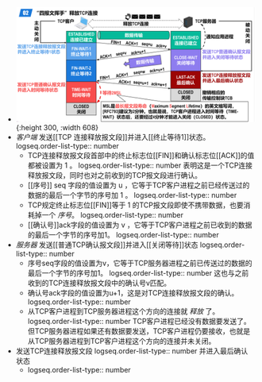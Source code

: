 - ![image.png](../assets/image_1698311260362_0.png){:height 300, :width 608}
- *客户端* 发送[[TCP 连接释放报文段]]并进入[[终止等待1]]状态。
  logseq.order-list-type:: number
	- TCP连接释放报文段首部中的终止标志位[[FIN]]和确认标志位[[ACK]]的值都被设置为 1 。
	  logseq.order-list-type:: number
	  表明这是一个TCP连接释放报文段，同时也对之前收到的TCP报文段进行确认。
	- [[序号]] seq 字段的值设置为 u ，它等于TCP客户进程之前已经传送过的数据的最后一个字节的序号加 1 。
	  logseq.order-list-type:: number
	- TCP规定终止标志位[[FIN]]等于 1 的TCP报文段即使不携带数据，也要消耗掉一个 *序号*。
	  logseq.order-list-type:: number
	- [[确认号]]ack字段的值设置为 v ，它等于TCP客户进程之前已收到的数据的最后一个字节的序号加1。
	  logseq.order-list-type:: number
- *服务器* 发送[[普通TCP确认报文段]]并进入[[关闭等待]]状态
  logseq.order-list-type:: number
	- 序号seq字段的值设置为v，它等于TCP服务器进程之前已传送过的数据的最后一个字节的序号加1。
	  logseq.order-list-type:: number
	  这也与之前收到的TCP连接释放报文段中的确认号v匹配。
	- 确认号ack字段的值设置为u+1，这是对TCP连接释放报文段的确认。
	  logseq.order-list-type:: number
	- 从TCP客户进程到TCP服务器进程这个方向的连接就 *释放* 了。
	  logseq.order-list-type:: number
	  TCP客户进程已经没有数据要发送了。但TCP服务器进程如果还有数据要发送，TCP客户进程仍要接收，也就是从TCP服务器进程到TCP客户进程这个方向的连接并未关闭。
- 发送TCP连接释放报文段
  logseq.order-list-type:: number
  并进入最后确认状态
	- logseq.order-list-type:: number